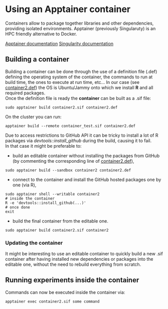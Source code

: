 # Using an Apptainer container

Containers allow to package together libraries and other dependencies, providing isolated environments. Apptainer (previously Singularuty) is an HPC friendly alternative to Docker.

[Apptainer documentation](https://apptainer.org/documentation/)
[Singularity documentation](https://docs.sylabs.io/guides/main/user-guide/index.html)

## Building a container

Building a container can be done through the use of a definition file (.def) defining the operating system of the container, the commands to run at build time, the ones to execute at run time, etc...
In our case (see [container2.def](container2.def)) the OS is Ubuntu/Jammy onto which we install **R** and all required packages.  
Once the definition file is ready the **container** can be built as a .sif file:

```shell
sudo apptainer build container2.sif container2.def
```

On the cluster you can run:
```shell
apptainer build --remote container_test.sif container2.def
```

Due to access restrictions to GitHub API it can be tricky to install a lot of R packages via *devtools::install_github* during the build, causing it to fail.  
In that case it might be preferable to:

- build an editable container without installing the packages from GitHub (by commenting the corresponding line of [container2.def](container2.def)),
```shell
sudo apptainer build --sandbox container2 container2.def
```

- connect to the container and install the GitHub hosted packages one by one (via R),
```shell
sudo apptainer shell --writable container2
# inside the container
R -e 'devtools::install_github(...)'
# once done
exit
```

- build the final container from the editable one.
```shell
sudo apptainer build container2.sif container2
```

### Updating the container

It might be interesting to use an editable container to quickly build a new .sif container after having installed new dependencies or packages into the editable one, without the need to rebuild everything from scratch.

## Running experiments inside the container

Commands can now be executed inside the container via:

```shell
apptainer exec container2.sif some command
```
